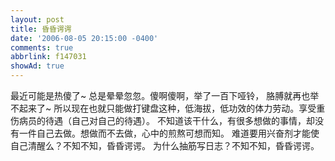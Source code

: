 ```yaml
---
layout: post
title: 昏昏谔谔
date: '2006-08-05 20:15:00 -0400'
comments: true
abbrlink: f147031
showAd: true
---
```

最近可能是热傻了~
总是晕晕忽忽。傻啊傻啊，举了一百下哑铃， 胳膊就再也举不起来了~
所以现在也就只能做打键盘这种，低海拔，低功效的体力劳动。享受重伤病员的待遇（自己对自己的待遇）。
不知道该干什么，有很多想做的事情，却没有一件自己去做。想做而不去做，心中的煎熬可想而知。
难道要用兴奋剂才能使自己清醒么？不知不知，昏昏谔谔。
为什么抽筋写日志？不知不知，昏昏谔谔。
